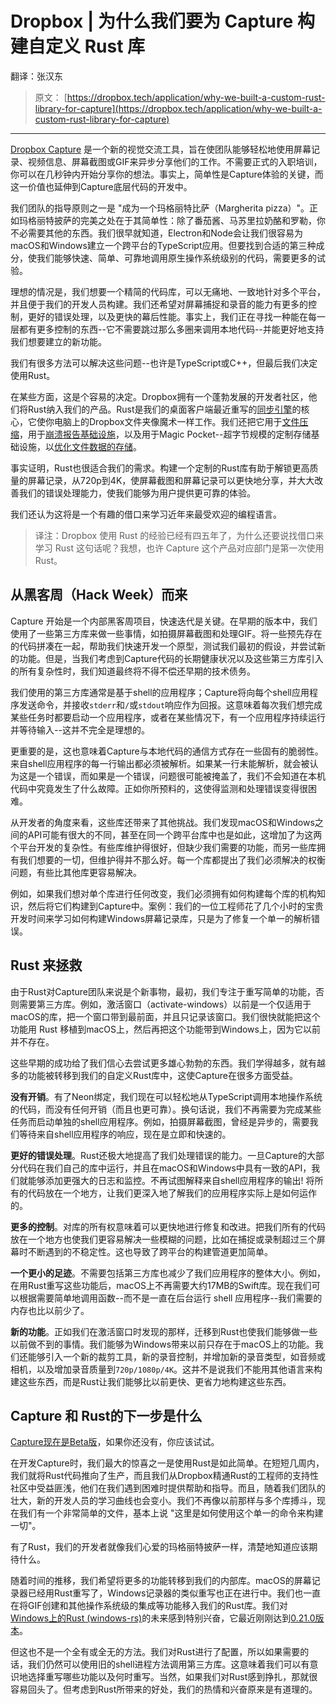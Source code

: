 # Dropbox | 为什么我们要为 Capture 构建自定义 Rust 库

翻译：张汉东 

> 原文： [https://dropbox.tech/application/why-we-built-a-custom-rust-library-for-capture](https://dropbox.tech/application/why-we-built-a-custom-rust-library-for-capture)

---

[Dropbox Capture](https://www.dropbox.com/capture) 是一个新的视觉交流工具，旨在使团队能够轻松地使用屏幕记录、视频信息、屏幕截图或GIF来异步分享他们的工作。不需要正式的入职培训，你可以在几秒钟内开始分享你的想法。事实上，简单性是Capture体验的关键，而这一价值也延伸到Capture底层代码的开发中。

我们团队的指导原则之一是 "成为一个玛格丽特比萨（Margherita pizza）"。正如玛格丽特披萨的完美之处在于其简单性：除了番茄酱、马苏里拉奶酪和罗勒，你不必需要其他的东西。我们很早就知道，Electron和Node会让我们很容易为macOS和Windows建立一个跨平台的TypeScript应用。但要找到合适的第三种成分，使我们能够快速、简单、可靠地调用原生操作系统级别的代码，需要更多的试验。 

理想的情况是，我们想要一个精简的代码库，可以无痛地、一致地针对多个平台，并且便于我们的开发人员构建。我们还希望对屏幕捕捉和录音的能力有更多的控制，更好的错误处理，以及更快的幕后性能。事实上，我们正在寻找一种能在每一层都有更多控制的东西--它不需要跳过那么多圈来调用本地代码--并能更好地支持我们想要建立的新功能。

我们有很多方法可以解决这些问题--也许是TypeScript或C++，但最后我们决定使用Rust。

在某些方面，这是个容易的决定。Dropbox拥有一个蓬勃发展的开发者社区，他们将Rust纳入我们的产品。Rust是我们的桌面客户端最近重写的[同步引擎](https://dropbox.tech/infrastructure/rewriting-the-heart-of-our-sync-engine)的核心，它使你电脑上的Dropbox文件夹像魔术一样工作。我们还把它用于[文件压缩](https://dropbox.tech/infrastructure/lossless-compression-with-brotli)，用于[崩溃报告基础设施](https://dropbox.tech/application/crash-reporting-in-desktop-python-applications)，以及用于Magic Pocket--超字节规模的定制存储基础设施，以[优化文件数据的存储](https://dropbox.tech/infrastructure/extending-magic-pocket-innovation-with-the-first-petabyte-scale-smr-drive-deployment)。

事实证明，Rust也很适合我们的需求。构建一个定制的Rust库有助于解锁更高质量的屏幕记录，从720p到4K，使屏幕截图和屏幕记录可以更快地分享，并大大改善我们的错误处理能力，使我们能够为用户提供更可靠的体验。

我们还认为这将是一个有趣的借口来学习近年来最受欢迎的编程语言。

> 译注：Dropbox 使用 Rust 的经验已经有四五年了，为什么还要说找借口来学习 Rust 这句话呢？我想，也许 Capture 这个产品对应部门是第一次使用 Rust。



## 从黑客周（Hack Week）而来

Capture 开始是一个内部黑客周项目，快速迭代是关键。在早期的版本中，我们使用了一些第三方库来做一些事情，如拍摄屏幕截图和处理GIF。将一些预先存在的代码拼凑在一起，帮助我们快速开发一个原型，测试我们最初的假设，并尝试新的功能。但是，当我们考虑到Capture代码的长期健康状况以及这些第三方库引入的所有复杂性时，我们知道最终将不得不偿还早期的技术债务。

我们使用的第三方库通常是基于shell的应用程序；Capture将向每个shell应用程序发送命令，并接收`stderr`和`/`或`stdout`响应作为回报。这意味着每次我们想完成某些任务时都要启动一个应用程序，或者在某些情况下，有一个应用程序持续运行并等待输入--这并不完全是理想的。

更重要的是，这也意味着Capture与本地代码的通信方式存在一些固有的脆弱性。来自shell应用程序的每一行输出都必须被解析。如果某一行未能解析，就会被认为这是一个错误，而如果是一个错误，问题很可能被掩盖了，我们不会知道在本机代码中究竟发生了什么故障。正如你所预料的，这使得监测和处理错误变得很困难。

从开发者的角度来看，这些库还带来了其他挑战。我们发现macOS和Windows之间的API可能有很大的不同，甚至在同一个跨平台库中也是如此，这增加了为这两个平台开发的复杂性。有些库维护得很好，但缺少我们需要的功能，而另一些库拥有我们想要的一切，但维护得并不那么好。每一个库都提出了我们必须解决的权衡问题，有些比其他库更容易解决。

例如，如果我们想对单个库进行任何改变，我们必须拥有如何构建每个库的机构知识，然后将它们构建到Capture中。案例：我们的一位工程师花了几个小时的宝贵开发时间来学习如何构建Windows屏幕记录库，只是为了修复一个单一的解析错误。

## Rust 来拯救

由于Rust对Capture团队来说是个新事物，最初，我们专注于重写简单的功能，否则需要第三方库。例如，激活窗口（activate-windows）以前是一个仅适用于macOS的库，把一个窗口带到最前面，并且只记录该窗口。我们很快就能把这个功能用 Rust 移植到macOS上，然后再把这个功能带到Windows上，因为它以前并不存在。

这些早期的成功给了我们信心去尝试更多雄心勃勃的东西。我们学得越多，就有越多的功能被转移到我们的自定义Rust库中，这使Capture在很多方面受益。

**没有开销**。有了Neon绑定，我们现在可以轻松地从TypeScript调用本地操作系统的代码，而没有任何开销（而且也更可靠）。换句话说，我们不再需要为完成某些任务而启动单独的shell应用程序。例如，拍摄屏幕截图，曾经是异步的，需要我们等待来自shell应用程序的响应，现在是立即和快速的。

**更好的错误处理**。Rust还极大地提高了我们处理错误的能力。一旦Capture的大部分代码在我们自己的库中运行，并且在macOS和Windows中具有一致的API，我们就能够添加更强大的日志和监控。不再试图解释来自shell应用程序的输出! 将所有的代码放在一个地方，让我们更深入地了解我们的应用程序实际上是如何运作的。

**更多的控制**。对库的所有权意味着可以更快地进行修复和改进。把我们所有的代码放在一个地方也使我们更容易解决一些模糊的问题，比如在捕捉或录制超过三个屏幕时不断遇到的不稳定性。这也导致了跨平台的构建管道更加简单。

**一个更小的足迹**。不需要包括第三方库也减少了我们应用程序的整体大小。例如，在用Rust重写这些功能后，macOS上不再需要大约17MB的Swift库。现在我们可以根据需要简单地调用函数--而不是一直在后台运行 shell 应用程序--我们需要的内存也比以前少了。

**新的功能**。正如我们在激活窗口时发现的那样，迁移到Rust也使我们能够做一些以前做不到的事情。我们能够为Windows带来以前只存在于macOS上的功能。我们还能够引入一个新的裁剪工具，新的录音控制，并增加新的录音类型，如音频或相机，以及增加录音质量到`720p/1080p/4K`。这并不是说我们不能用其他语言来构建这些东西，而是Rust让我们能够比以前更快、更省力地构建这些东西。



## Capture 和 Rust的下一步是什么

[Capture现在是Beta版](https://blog.dropbox.com/topics/product/new-product-experiences-for-distributed-teams-and-creatives)，如果你还没有，你应该试试。

在开发Capture时，我们最大的惊喜之一是使用Rust是如此简单。在短短几周内，我们就将Rust代码推向了生产，而且我们从Dropbox精通Rust的工程师的支持性社区中受益匪浅，他们在我们遇到困难时提供帮助和指导。而且，随着我们团队的壮大，新的开发人员的学习曲线也会变小。我们不再像以前那样与多个库搏斗，现在我们有一个非常简单的文件，基本上说 "这里是如何使用这个单一的命令来构建一切"。

有了Rust，我们的开发者就像我们心爱的玛格丽特披萨一样，清楚地知道应该期待什么。

随着时间的推移，我们希望将更多的功能转移到我们的内部库。macOS的屏幕记录器已经用Rust重写了，Windows记录器的类似重写也正在进行中。我们也一直在将GIF创建和其他操作系统级的集成等功能移入我们的Rust库。我们对[Windows上的Rust (windows-rs)](https://docs.microsoft.com/en-us/windows/dev-environment/rust/rust-for-windows)的未来感到特别兴奋，它最近刚刚达到[0.21.0版本](https://github.com/microsoft/windows-rs)。

但这也不是一个全有或全无的方法。我们对Rust进行了配置，所以如果需要的话，我们仍然可以使用旧的shell进程方法调用第三方库。这意味着我们可以有意识地选择重写哪些功能以及何时重写。当然，如果我们对Rust感到挣扎，那就很容易回头了。但考虑到Rust所带来的好处，我们的热情和兴奋原来是有道理的。